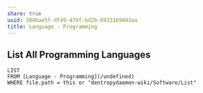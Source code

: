 ```yaml
---
share: true
uuid: 304bae5f-df49-479f-bd2b-04331b9843aa
title: Language - Programming
---
```

## List All Programming Languages

```dataview
LIST
FROM [Language - Programming](/undefined)
WHERE file.path = this or "dentropydaemon-wiki/Software/List"
```
